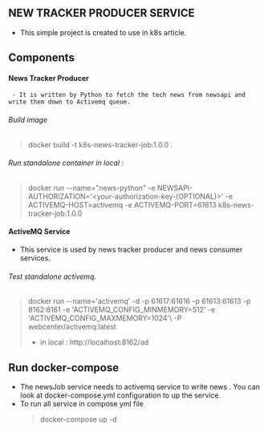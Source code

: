## NEW TRACKER PRODUCER SERVICE 
 - This simple project is created to use in k8s article. 

Components 
---
#### News Tracker Producer 
     - It is written by Python to fetch the tech news from newsapi and write them down to Activemq queue.
 
###### Build image
 > docker build -t k8s-news-tracker-job:1.0.0 .
 
###### Run standalone container in local :
> docker run --name="news-python" -e NEWSAPI-AUTHORIZATION='<your-authorization-key-(OPTIONAL)>' -e ACTIVEMQ-HOST=activemq -e ACTIVEMQ-PORT=61613  k8s-news-tracker-job:1.0.0

#### ActiveMQ Service
- This service is used by news tracker producer and news consumer services. 

###### Test standalone activemq.
> docker run --name='activemq' -d   -p  61617:61616 -p 61613:61613 -p 8162:8161 -e 'ACTIVEMQ_CONFIG_MINMEMORY=512' -e 'ACTIVEMQ_CONFIG_MAXMEMORY=1024'\ -P webcenter/activemq:latest
> - in local : http://localhost:8162/ad

## Run docker-compose
- The newsJob service needs to activemq service to write news . You can look at docker-compose.yml configuration to up the service. 
- To run all service in compose yml file
   > docker-compose up -d   

